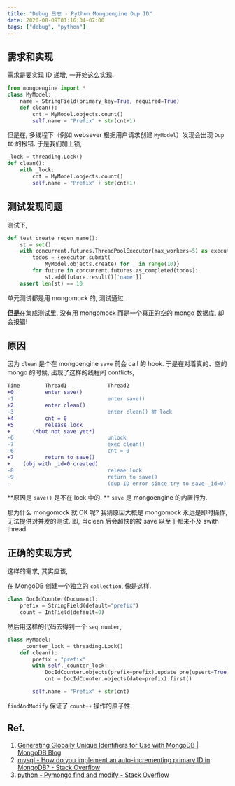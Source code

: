 ```yaml
---
title: "Debug 日志 - Python Mongoengine Dup ID"
date: 2020-08-09T01:16:34-07:00
tags: ["debug", "python"]
---
```


## 需求和实现

需求是要实现 ID 递增, 一开始这么实现. 

```py
from mongoengine import *
class MyModel:
    name = StringField(primary_key=True, required=True)
	def clean():
		cnt = MyModel.objects.count()
		self.name = "Prefix" + str(cnt+1)
```

但是在, 多线程下（例如 websever 根据用户请求创建 `MyModel`）发现会出现 `Dup ID` 的报错. 于是我们加上锁, 

```py
_lock = threading.Lock()
def clean():
	with _lock:
		cnt = MyModel.objects.count()
		self.name = "Prefix" + str(cnt+1)
```

## 测试发现问题

测试下, 

```py
def test_create_regen_name():
    st = set()
    with concurrent.futures.ThreadPoolExecutor(max_workers=5) as executor:
        todos = {executor.submit(
            MyModel.objects.create) for _ in range(10)}
        for future in concurrent.futures.as_completed(todos):
            st.add(future.result()['name'])
    assert len(st) == 10
```

单元测试都是用 mongomock 的, 测试通过. 

**但是**在集成测试里, 没有用 mongomock 而是一个真正的空的 mongo 数据库, 却会报错!

## 原因

因为 `clean` 是个在 mongoengine `save` 前会 call 的 hook. 于是在对着真的、空的 mongo 的时候, 出现了这样的线程间 conflicts, 

```diff
Time		Thread1			    Thread2
+0			enter save()		
-1							    enter save()
+2			enter clean()
-3							    enter clean() 被 lock
+4			cnt = 0
+5			release lock
+		(*but not save yet*)
-6							    unlock
-7							    exec clean()
-6							    cnt = 0
+7			return to save()
+    (obj with _id=0 created)
-8							    releae lock
-9							    return to save()
-				                (dup ID error since try to save _id=0)
```

**原因是 `save()` 是不在 lock 中的. ** `save` 是 mongoengine 的内置行为. 

那为什么 mongomock 就 OK 呢? 我猜原因大概是 mongomock 永远是即时操作, 无法提供对并发的测试. 即, 当clean 后会超快的被 save 以至于都来不及 swith thread. 

## 正确的实现方式

这样的需求, 其实应该, 

在 MongoDB 创建一个独立的 `collection`, 像是这样. 

```py
class DocIdCounter(Document):
    prefix = StringField(default="prefix")
    count = IntField(default=0)
```

然后用这样的代码去得到一个 `seq number`, 

```py
class MyModel:
     _counter_lock = threading.Lock()
	def clean():
        prefix = "prefix"
        with self._counter_lock:
            DocIdCounter.objects(prefix=prefix).update_one(upsert=True, inc__count=1)
            cnt = DocIdCounter.objects(date=prefix).first()

        self.name = "Prefix" + str(cnt)
```

`findAndModify` 保证了 `count++` 操作的原子性. 

## Ref.

1. [Generating Globally Unique Identifiers for Use with MongoDB | MongoDB Blog](https://www.mongodb.com/blog/post/generating-globally-unique-identifiers-for-use-with-mongodb)
2. [mysql - How do you implement an auto-incrementing primary ID in MongoDB? - Stack Overflow](https://stackoverflow.com/questions/4356993/how-do-you-implement-an-auto-incrementing-primary-id-in-mongodb)
3. [python - Pymongo find and modify - Stack Overflow](https://stackoverflow.com/questions/23368575/pymongo-find-and-modify/23369162)

